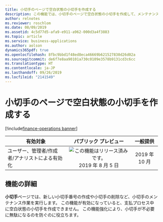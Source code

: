 ```yaml
---
title: 小切手のページで空白状態の小切手を作成する
description: この機能では、小切手のページで空白状態の小切手を作成して、メンテナンス作業をより効率よく実行し、小切手が無駄になるのを防ぐことができます。
author: relnotes
ms.reviewer: roschlom
ms.date: 08/09/2019
ms.assetid: 4c5d77d5-afa9-e911-a962-000d3a4f3883
ms.topic: article
ms.service: business-applications
ms.author: aolson
dynamics365pdf: true
ms.openlocfilehash: 8fbc9bbd1f48ed8eca46669b621527830d26d02a
ms.sourcegitcommit: de6f7e8aa90101a730c0109e3578b9131cd3c6cc
ms.translationtype: HT
ms.contentlocale: ja-JP
ms.lasthandoff: 09/26/2019
ms.locfileid: "2141549"
---
```

# <a name="create-checks-with-a-blank-status-on-the-checks-page"></a>小切手のページで空白状態の小切手を作成する
[!include[finance-operations banner](../includes/finance-operations.md)]

| 有効対象    |  パブリック プレビュー | 一般提供 | 
| ---------- | :----------: |:----------: |
|ユーザー、管理者/作成者/アナリストによる有効化|![この機能はリリース済みです。](/dynamics365-release-plan/media/green-checkmark.png "この機能はリリース済みです。") 2019 年 8 月 5 日| 2019 年 10 月|


## <a name="feature-details"></a>機能の詳細
<!--feature detail start -->
**小切手**ページでは、新しい小切手番号の作成や小切手の削除など、小切手のメンテナンス作業を実行します。 この機能が有効になっていると、支払プロセス中に空白状態の小切手を作成できません。 この機能強化により、小切手が不必要に無駄になるのを防ぐのに役立ちます。
<!--feature detail end -->
